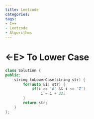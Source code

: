 ```yaml
---
title: Leetcode
categories:
tags:
- C++
- Leetcode
- Algorithms
---
```


# <-E> To Lower Case

```c++
class Solution {
public:
    string toLowerCase(string str) {
        for(auto &i: str) {
            if(i >= 'A' && i <= 'Z')
                i = i + 32;
        }
        return str;
    }
};
```

